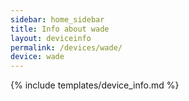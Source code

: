 ```yaml
---
sidebar: home_sidebar
title: Info about wade
layout: deviceinfo
permalink: /devices/wade/
device: wade
---
```

{% include templates/device_info.md %}
